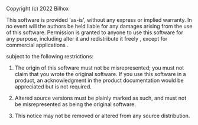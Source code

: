 Copyright (c) 2022 Bilhox

This software is provided 'as-is', without any express or implied warranty.
In no event will the authors be held liable for any damages arising from the use of this software.
Permission is granted to anyone to use this software for any purpose, including alter it and 
redistribute it freely , except for commercial applications .

subject to the following restrictions:
1. The origin of this software must not be misrepresented;
    you must not claim that you wrote the original software.
    If you use this software in a product, an acknowledgment
    in the product documentation would be appreciated but is not required.
    
2. Altered source versions must be plainly marked as such,
    and must not be misrepresented as being the original software.
    
3. This notice may not be removed or altered from any source distribution.
